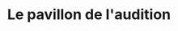 ---
title: "Le pavillon de l'audition"
url: /fontaine-les-dijon/le-pavillon-de-laudition/
shop: les appareils auditifs
---